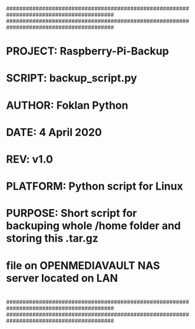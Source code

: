 
#########################################################################################
#########################################################################################
#
# PROJECT:      Raspberry-Pi-Backup
# SCRIPT:       backup_script.py
# AUTHOR:       Foklan Python
# DATE:         4 April 2020
# REV:          v1.0
# PLATFORM:     Python script for Linux
#
# PURPOSE:      Short script for backuping whole /home folder and storing this .tar.gz
#               file on OPENMEDIAVAULT NAS server located on LAN
#               
#
#########################################################################################
#########################################################################################
